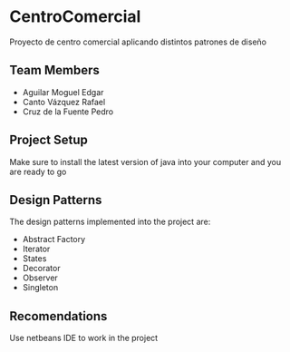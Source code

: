 # CentroComercial

Proyecto de centro comercial aplicando distintos patrones de diseño

## Team Members

* Aguilar Moguel Edgar
* Canto Vázquez Rafael
* Cruz de la Fuente Pedro

## Project Setup

Make sure to install the latest version of java into your computer and you are ready to go

## Design Patterns

The design patterns implemented into the project are: 

* Abstract Factory
* Iterator
* States
* Decorator
* Observer
* Singleton

## Recomendations

Use netbeans IDE to work in the project